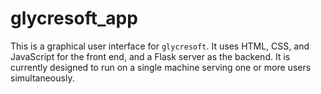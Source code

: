 # glycresoft_app

This is a graphical user interface for `glycresoft`. It uses HTML, CSS, and JavaScript for the front end, and a Flask server as the backend. It is currently designed to run on a single machine serving one or more users simultaneously.

